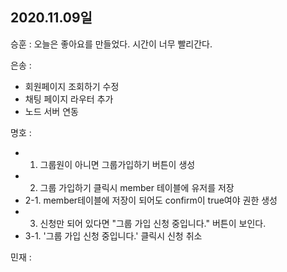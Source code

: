 ## 2020.11.09일

승훈 : 오늘은 좋아요를 만들었다. 시간이 너무 빨리간다.

은송 :
- 회원페이지 조회하기 수정
- 채팅 페이지 라우터 추가
- 노드 서버 연동

명호 :  

- 1. 그룹원이 아니면 그룹가입하기 버튼이 생성  
- 2. 그룹 가입하기 클릭시 member 테이블에 유저를 저장  
- 2-1. member테이블에 저장이 되어도 confirm이 true여야 권한 생성  
- 3. 신청만 되어 있다면 "그룹 가입 신청 중입니다." 버튼이 보인다.  
- 3-1. '그룹 가입 신청 중입니다.' 클릭시 신청 취소  

민재 :
